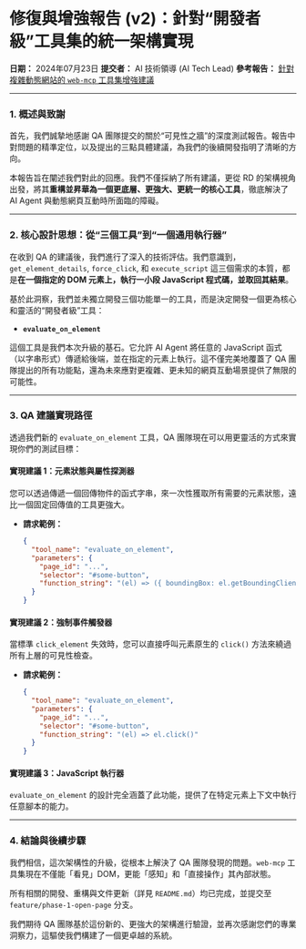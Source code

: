 # **修復與增強報告 (v2)：針對“開發者級”工具集的統一架構實現**

**日期：** 2024年07月23日
**提交者：** AI 技術領導 (AI Tech Lead)
**參考報告：** [針對複雜動態網站的 `web-mcp` 工具集增強建議](#)

---

### **1. 概述與致謝**

首先，我們誠摯地感謝 QA 團隊提交的關於“可見性之牆”的深度測試報告。報告中對問題的精準定位，以及提出的三點具體建議，為我們的後續開發指明了清晰的方向。

本報告旨在闡述我們對此的回應。我們不僅採納了所有建議，更從 RD 的架構視角出發，將其**重構並昇華為一個更底層、更強大、更統一的核心工具**，徹底解決了 AI Agent 與動態網頁互動時所面臨的障礙。

---

### **2. 核心設計思想：從“三個工具”到“一個通用執行器”**

在收到 QA 的建議後，我們進行了深入的技術評估。我們意識到，`get_element_details`, `force_click`, 和 `execute_script` 這三個需求的本質，都是**在一個指定的 DOM 元素上，執行一小段 JavaScript 程式碼，並取回其結果**。

基於此洞察，我們並未獨立開發三個功能單一的工具，而是決定開發一個更為核心和靈活的“開發者級”工具：

*   **`evaluate_on_element`**

這個工具是我們本次升級的基石。它允許 AI Agent 將任意的 JavaScript 函式（以字串形式）傳遞給後端，並在指定的元素上執行。這不僅完美地覆蓋了 QA 團隊提出的所有功能點，還為未來應對更複雜、更未知的網頁互動場景提供了無限的可能性。

---

### **3. QA 建議實現路徑**

透過我們新的 `evaluate_on_element` 工具，QA 團隊現在可以用更靈活的方式來實現你們的測試目標：

#### **實現建議 1：元素狀態與屬性探測器**

您可以透過傳遞一個回傳物件的函式字串，來一次性獲取所有需要的元素狀態，遠比一個固定回傳值的工具更強大。

*   **請求範例：**
    ```json
    {
      "tool_name": "evaluate_on_element",
      "parameters": {
        "page_id": "...",
        "selector": "#some-button",
        "function_string": "(el) => ({ boundingBox: el.getBoundingClientRect(), isVisible: el.checkVisibility(), outerHTML: el.outerHTML, computedDisplay: getComputedStyle(el).display })"
      }
    }
    ```

#### **實現建議 2：強制事件觸發器**

當標準 `click_element` 失效時，您可以直接呼叫元素原生的 `click()` 方法來繞過所有上層的可見性檢查。

*   **請求範例：**
    ```json
    {
      "tool_name": "evaluate_on_element",
      "parameters": {
        "page_id": "...",
        "selector": "#some-button",
        "function_string": "(el) => el.click()"
      }
    }
    ```

#### **實現建議 3：JavaScript 執行器**

`evaluate_on_element` 的設計完全涵蓋了此功能，提供了在特定元素上下文中執行任意腳本的能力。

---

### **4. 結論與後續步驟**

我們相信，這次架構性的升級，從根本上解決了 QA 團隊發現的問題。`web-mcp` 工具集現在不僅能「看見」DOM，更能「感知」和「直接操作」其內部狀態。

所有相關的開發、重構與文件更新（詳見 `README.md`）均已完成，並提交至 `feature/phase-1-open-page` 分支。

我們期待 QA 團隊基於這份新的、更強大的架構進行驗證，並再次感謝您們的專業洞察力，這驅使我們構建了一個更卓越的系統。 